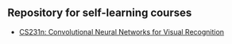 
Repository for self-learning courses
---
* [CS231n: Convolutional Neural Networks for Visual Recognition](http://cs231n.stanford.edu/)

